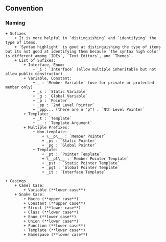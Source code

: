 ## Convention ##

### Naming ###
    + Sufixes
        + It is more helpful in `distinguishing` and `identifying` the type of items.
        + `Syntax highlight` is good at distinguishing the type of items but its not good at identifying them because `the syntax high color` is different among `IDEs`, `Text Editors`, and `Themes`.
        + List of Sufixes:
            + Interface, Enum: 
                + _i : `Interface` (allow multiple inheritable but not allow public constructor)
            + Variable, Constant:
                + _ : `Member Variable` (use for private or protected member only)
                + _s : `Static Variable`
                + _g : `Global Variable`
                + _p : `Pointer`
                + _pp : `2nd Level Pointer`
                + _ppp... (there are n "p") : `Nth Level Pointer`
            + Template:
                + _t : `Template`
                + __ : `Template Argument`
            + Multiple Prefixes:
                + Non-template:
                    + \__p\__ : `Member Pointer`
                    + _ps : `Static Pointer`
                    + _pg : `Global Pointer`
                + Template:
                    + _pt : `Pointer Template`
                    + \__pt\__ : `Member Pointer Template`
                    + _pst : `Static Pointer Template`
                    + _pgt : `Global Pointer Template`
                    + _it : `Interface Template`

    + Casings
        + Camel Case:
            + Variable (**lower case**)
        + Snake Case:
            + Macro (**upper case**)
            + Constant (**upper case**)
            + Struct (**lower case**)
            + Class (**lower case**)
            + Enum (**lower case**)
            + Union (**lower case**)
            + Function (**lower case**)
            + Template (**lower case**)
            + Namespace (**lower case**)